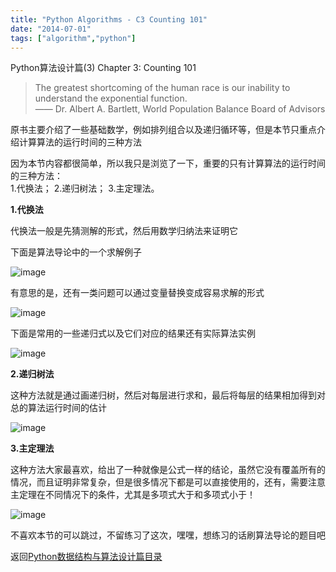 ```yaml
---
title: "Python Algorithms - C3 Counting 101"
date: "2014-07-01"
tags: ["algorithm","python"]
---
```

Python算法设计篇(3) Chapter 3: Counting 101 <!--more-->

> The greatest shortcoming of the human race is our inability to understand the exponential function.  
  —— Dr. Albert A. Bartlett, World Population Balance Board of Advisors


原书主要介绍了一些基础数学，例如排列组合以及递归循环等，但是本节只重点介绍计算算法的运行时间的三种方法

因为本节内容都很简单，所以我只是浏览了一下，重要的只有计算算法的运行时间的三种方法：  
1.代换法； 2.递归树法； 3.主定理法。

**1.代换法**

代换法一般是先猜测解的形式，然后用数学归纳法来证明它

下面是算法导论中的一个求解例子

![image](/images/algos/sub1.png)

有意思的是，还有一类问题可以通过变量替换变成容易求解的形式

![image](/images/algos/sub2.png)

下面是常用的一些递归式以及它们对应的结果还有实际算法实例

![image](/images/algos/sub3.png)

**2.递归树法**

这种方法就是通过画递归树，然后对每层进行求和，最后将每层的结果相加得到对总的算法运行时间的估计

![image](/images/algos/rectree.png)

**3.主定理法**

这种方法大家最喜欢，给出了一种就像是公式一样的结论，虽然它没有覆盖所有的情况，而且证明非常复杂，但是很多情况下都是可以直接使用的，还有，需要注意主定理在不同情况下的条件，尤其是多项式大于和多项式小于！

![image](/images/algos/master.png)

不喜欢本节的可以跳过，不留练习了这次，嘿嘿，想练习的话刷算法导论的题目吧

返回[Python数据结构与算法设计篇目录](/python/)
